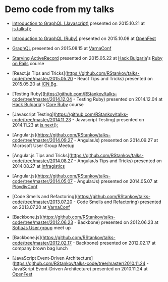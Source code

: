 Demo code from my talks
=================================

* <a href="https://github.com/RStankov/talks-code/tree/master/2015.10.21%20-%20Introduction%20to%20GraphQL%20(JavaScript)">Introduction to GraphQL (Javascript)</a>  presented on 2015.10.21 at [js.talks();](www.jstalks.net)
* [Introduction to GraphQL (Ruby)](https://github.com/RStankov/talks-code/tree/master/2015.10.08%20-%20Introduction%20to%20GraphQL) presented on 2015.10.08 at [OpenFest](http://www.openfest.org/2015/bg/programa/)
* [GraphQL](https://github.com/RStankov/talks-code/tree/master/2015.08.15%20-%20GraphQL) presented on 2015.08.15 at [VarnaConf](http://varnaconf.com/archive/2015)

* [Starving ActiveRecord](https://github.com/RStankov/talks-code/tree/master/2015.05.21%20-%20Starving%20ActiveRecord) presented on 2015.05.22 at [Hack Bulgaria](https://hackbulgaria.com/)'s [Ruby on Rails](http://rails.hackbulgaria.com/) course
* [React.js Tips and Tricks](https://github.com/RStankov/talks-code/tree/master/2015.05.20 - React Tips and Tricks) presented on 2015.05.20 at [ICN.Bg](https://www.icn.bg/).
* [Testing Ruby](https://github.com/RStankov/talks-code/tree/master/2014.12.04 - Testing Ruby) presented on 2014.12.04 at [Hack Bulgaria](https://hackbulgaria.com/)'s [Core Ruby](http://ruby.hackbulgaria.com/) course
* [Javascript Testing](https://github.com/RStankov/talks-code/tree/master/2014.11.23 - Javascript Testing) presented on 2014.11.23 at [js.next();](http://www.jsnext.net/)
* [Angular.js](https://github.com/RStankov/talks-code/tree/master/2014.09.27 - AngularJs) presented on 2014.09.27 at Microsoft User Group Meetup
* [Angular.js Tips and Tricks](https://github.com/RStankov/talks-code/tree/master/2014.08.27 - AngularJs Tips and Tricks) presented on 2014.08.27 at [Infragistics](http://www.infragistics.com/)
* [Angular.js](https://github.com/RStankov/talks-code/tree/master/2014.05.07 - AngularJs) presented on 2014.05.07 at [PlovdivConf](http://plovdivconf.com/)
* [Code Smells and Refactoring](https://github.com/RStankov/talks-code/tree/master/2013.07.20 - Code Smells and Refactoring) presented on 2013.07.20 at [VarnaConf](http://varnaconf.com/)
* [Backbone.js](https://github.com/RStankov/talks-code/tree/master/2012.06.23 - Backbone) presented on 2012.06.23 at [SofiaJs User group](http://sofiajs.org/) meet up
* [Backbone.js](https://github.com/RStankov/talks-code/tree/master/2012.02.17 - Backbone) presented on 2012.02.17 at company brown bag lunch
* [JavaScript Event-Driven Architecture](https://github.com/RStankov/talks-code/tree/master/2010.11.24 - JavaScript Event-Driven Architecture) presented on 2010.11.24 at [OpenFest](http://openfest.org/)
